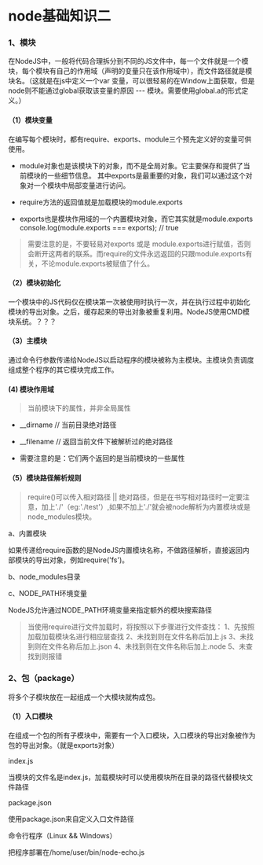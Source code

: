 # node基础知识二

### 1、模块
在NodeJS中，一般将代码合理拆分到不同的JS文件中，每一个文件就是一个模块，每个模块有自己的作用域（声明的变量只在该作用域中），而文件路径就是模块名。（这就是在js中定义一个var 变量，可以很轻易的在Window上面获取，但是node则不能通过global获取该变量的原因 --- 模块。需要使用global.a的形式定义。）

#### （1）模块变量
在编写每个模块时，都有require、exports、module三个预先定义好的变量可供使用。

* module对象也是该模块下的对象，而不是全局对象。它主要保存和提供了当前模块的一些细节信息。
其中exports是最重要的对象，我们可以通过这个对象对一个模块中局部变量进行访问。

* require方法的返回值就是加载模块的module.exports

* exports也是模块作用域的一个内置模块对象，而它其实就是module.exports
console.log(module.exports === exports); // true

> 需要注意的是，不要轻易对exports 或是 module.exports进行赋值，否则会断开这两者的联系。而require的文件永远返回的只跟module.exports有关，不论module.exports被赋值了什么。

#### （2）模块初始化
一个模块中的JS代码仅在模块第一次被使用时执行一次，并在执行过程中初始化模块的导出对象。之后，缓存起来的导出对象被重复利用。NodeJS使用CMD模块系统。？？？

#### （3）主模块
通过命令行参数传递给NodeJS以启动程序的模块被称为主模块。主模块负责调度组成整个程序的其它模块完成工作。

#### (4) 模块作用域

> 当前模块下的属性，并非全局属性

* __dirname // 当前目录绝对路径
* __filename // 返回当前文件下被解析过的绝对路径

* 需要注意的是：它们两个返回的是当前模块的一些属性

#### （5）模块路径解析规则

> require()可以传入相对路径 || 绝对路径，但是在书写相对路径时一定要注意，加上'./'（eg:'./test'）,如果不加上'./'就会被node解析为内置模块或是node_modules模块。

a、内置模块

如果传递给require函数的是NodeJS内置模块名称，不做路径解析，直接返回内部模块的导出对象，例如require('fs')。

b、node_modules目录

c、NODE_PATH环境变量

NodeJS允许通过NODE_PATH环境变量来指定额外的模块搜索路径

>当使用require进行文件加载时，将按照以下步骤进行文件查找：
1、先按照加载加载模块名进行相应层查找 2、未找到则在文件名称后加上.js 3、未找到则在文件名称后加上.json 4、未找到则在文件名称后加上.node 5、未查找到则报错


### 2、包（package）

将多个子模块放在一起组成一个大模块就构成包。

#### （1）入口模块
在组成一个包的所有子模块中，需要有一个入口模块，入口模块的导出对象被作为包的导出对象。（就是exports对象）

index.js

当模块的文件名是index.js，加载模块时可以使用模块所在目录的路径代替模块文件路径

package.json

使用package.json来自定义入口文件路径

命令行程序（Linux && Windows）

把程序部署在/home/user/bin/node-echo.js